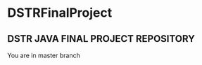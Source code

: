 # DSTRFinalProject
DSTR JAVA FINAL PROJECT REPOSITORY
-------------------------------------------------------------------------
You are in master branch
